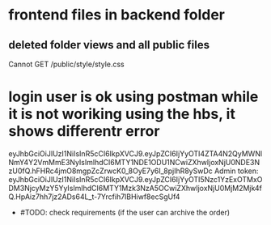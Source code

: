 # frontend files in backend folder
## deleted folder views and all public files

Cannot GET /public/style/style.css

login user is ok using postman
while it is not woriking using the hbs, it shows differentr error
===========================================================

eyJhbGciOiJIUzI1NiIsInR5cCI6IkpXVCJ9.eyJpZCI6IjYyOTI4ZTA4N2QyMWNlNmY4Y2VmMmE3NyIsImlhdCI6MTY1NDE1ODU1NCwiZXhwIjoxNjU0NDE3NzU0fQ.hFHRc4jmO8mgpZcZrwcK0_8OyE7y6I_8pjIhR8ySwDc
Admin token:
eyJhbGciOiJIUzI1NiIsInR5cCI6IkpXVCJ9.eyJpZCI6IjYyOTI5Nzc1YzExOTMxODM3NjcyMzY5YyIsImlhdCI6MTY1Mzk3NzA5OCwiZXhwIjoxNjU0MjM2Mjk4fQ.HpAiz7hh7jz2ADs64L_t-7Yrcfih7lBHiwf8ecSgUf4

 * #TODO: check requirements (if the user can archive the order)
